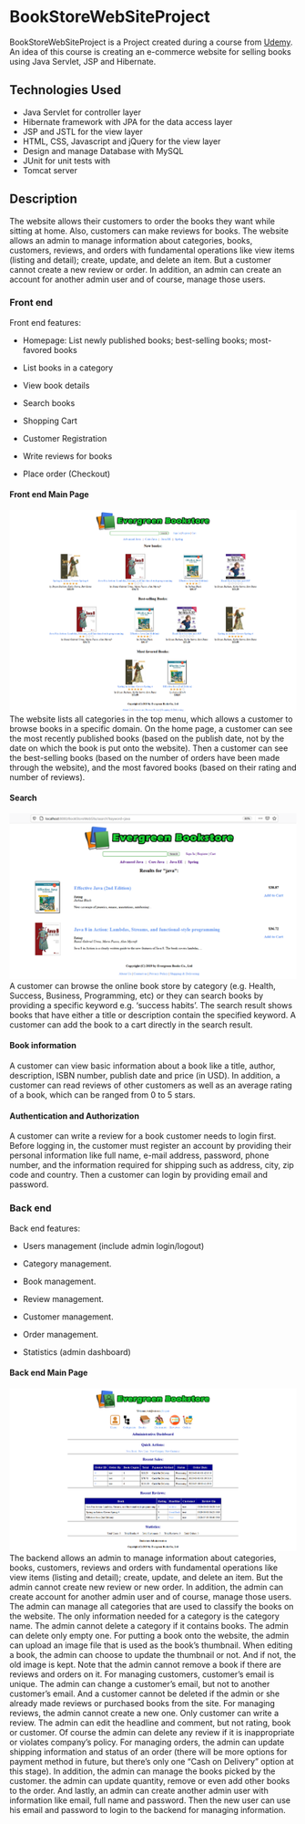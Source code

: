 # BookStoreWebSiteProject

BookStoreWebSiteProject is a Project created during a course from [Udemy](https://www.udemy.com/course/java-servlet-jsp-and-hibernate-build-a-complete-website/). An idea of this course is creating an e-commerce website for selling books using Java Servlet, JSP and Hibernate.

## Technologies Used

- Java Servlet for controller layer
- Hibernate framework with JPA for the data access layer
- JSP and JSTL for the view layer
- HTML, CSS, Javascript and jQuery for the view layer
- Design and manage Database with MySQL
- JUnit for unit tests with
- Tomcat server

## Description

The website allows their customers to order the books they want while sitting at home. Also, customers can make reviews for books.
The website allows an admin to manage information about categories, books, customers, reviews, and orders with fundamental operations like view items (listing and detail); create, update, and delete an item. But a customer cannot create a new review or order. In addition, an admin can create an account for another admin user and of course, manage those users.

### Front end

Front end features:

- Homepage: List newly published books; best-selling books; most-favored books
- List books in a category

- View book details

- Search books

- Shopping Cart

- Customer Registration

- Write reviews for books

- Place order (Checkout)

#### Front end Main Page

![Main Page](readme/Screenshot1.png)
The website lists all categories in the top menu, which allows a customer to browse books in a specific domain. On the home page, a customer can see the most recently published books (based on the publish date, not by the date on which the book is put onto the website). Then a customer can see the best-selling books (based on the number of orders have been made through the website), and the most favored books (based on their rating and number of reviews).

#### Search

![Searching](readme/Screenshot2.png)
A customer can browse the online book store by category (e.g. Health, Success, Business, Programming, etc) or they can search books by providing a specific keyword e.g. ‘success habits’.
The search result shows books that have either a title or description contain the specified keyword. A customer can add the book to a cart directly in the search result.

#### Book information

 A customer can view basic information about a book like a title, author, description, ISBN number, publish date and price (in USD). In addition, a customer can read reviews of other customers as well as an average rating of a book, which can be ranged from 0 to 5 stars.

#### Authentication and Authorization 

A customer can write a review for a book customer needs to login first. Before logging in, the customer must register an account by providing their personal information like full name, e-mail address, password, phone number, and the information required for shipping such as address, city, zip code and country. Then a customer can login by providing email and password.

### Back end

Back end features:

- Users management (include admin login/logout)

- Category management.

- Book management.

- Review management.

- Customer management.

- Order management.

- Statistics (admin dashboard)

#### Back end Main Page

![Main Page](readme/Screenshot3.png)
The backend allows an admin to manage information about categories, books, customers, reviews and orders with fundamental operations like view items (listing and detail); create, update, and delete an item. But the admin cannot create new review or new order. In addition, the admin can create account for another admin user and of course, manage those users.
The admin can manage all categories that are used to classify the books on the website. The only information needed for a category is the category name. The admin cannot delete a category if it contains books. The admin can delete only empty one.
For putting a book onto the website, the admin can upload an image file that is used as the book’s thumbnail. When editing a book, the admin can choose to update the thumbnail or not. And if not, the old image is kept. Note that the admin cannot remove a book if there are reviews and orders on it.
For managing customers, customer’s email is unique. The admin can change a customer’s email, but not to another customer’s email. And a customer cannot be deleted if the admin or she already made reviews or purchased books from the site.
For managing reviews, the admin cannot create a new one. Only customer can write a review. The admin can edit the headline and comment, but not rating, book or customer. Of course the admin can delete any review if it is inappropriate or violates company’s policy.
For managing orders, the admin can update shipping information and status of an order (there will be more options for payment method in future, but there’s only one “Cash on Delivery” option at this stage). In addition, the admin can manage the books picked by the customer. the admin can update quantity, remove or even add other books to the order.
And lastly, an admin can create another admin user with information like email, full name and password.  Then the new user can use his email and password to login to the backend for managing information.
